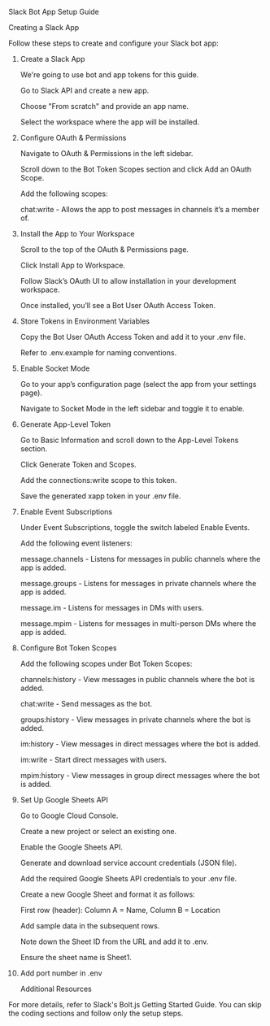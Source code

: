 Slack Bot App Setup Guide

Creating a Slack App

Follow these steps to create and configure your Slack bot app:

1. Create a Slack App

    We're going to use bot and app tokens for this guide.
    
    Go to Slack API and create a new app.
    
    Choose "From scratch" and provide an app name.
    
    Select the workspace where the app will be installed.

2. Configure OAuth & Permissions

    Navigate to OAuth & Permissions in the left sidebar.
    
    Scroll down to the Bot Token Scopes section and click Add an OAuth Scope.
    
    Add the following scopes:
    
    chat:write - Allows the app to post messages in channels it’s a member of.

3. Install the App to Your Workspace

    Scroll to the top of the OAuth & Permissions page.
    
    Click Install App to Workspace.
    
    Follow Slack’s OAuth UI to allow installation in your development workspace.
    
    Once installed, you’ll see a Bot User OAuth Access Token.

4. Store Tokens in Environment Variables
    
    Copy the Bot User OAuth Access Token and add it to your .env file.
    
    Refer to .env.example for naming conventions.

5. Enable Socket Mode

    Go to your app’s configuration page (select the app from your settings page).
    
    Navigate to Socket Mode in the left sidebar and toggle it to enable.

6. Generate App-Level Token

    Go to Basic Information and scroll down to the App-Level Tokens section.
    
    Click Generate Token and Scopes.
    
    Add the connections:write scope to this token.
    
    Save the generated xapp token in your .env file.

7. Enable Event Subscriptions

    Under Event Subscriptions, toggle the switch labeled Enable Events.
    
    Add the following event listeners:
    
    message.channels - Listens for messages in public channels where the app is added.
    
    message.groups - Listens for messages in private channels where the app is added.
    
    message.im - Listens for messages in DMs with users.
    
    message.mpim - Listens for messages in multi-person DMs where the app is added.

8. Configure Bot Token Scopes

    Add the following scopes under Bot Token Scopes:
    
    channels:history - View messages in public channels where the bot is added.
    
    chat:write - Send messages as the bot.
    
    groups:history - View messages in private channels where the bot is added.
    
    im:history - View messages in direct messages where the bot is added.
    
    im:write - Start direct messages with users.
    
    mpim:history - View messages in group direct messages where the bot is added.

9. Set Up Google Sheets API

    Go to Google Cloud Console.
    
    Create a new project or select an existing one.
    
    Enable the Google Sheets API.
    
    Generate and download service account credentials (JSON file).
    
    Add the required Google Sheets API credentials to your .env file.
    
    Create a new Google Sheet and format it as follows:
    
    First row (header): Column A = Name, Column B = Location
    
    Add sample data in the subsequent rows.
    
    Note down the Sheet ID from the URL and add it to .env.
    
    Ensure the sheet name is Sheet1.

10. Add port number in .env
    
    Additional Resources

For more details, refer to Slack's Bolt.js Getting Started Guide. You can skip the coding sections and follow only the setup steps.
